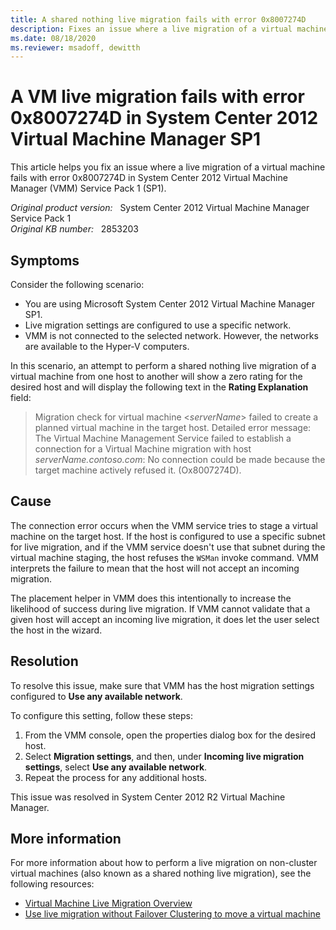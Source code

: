 ```yaml
---
title: A shared nothing live migration fails with error 0x8007274D
description: Fixes an issue where a live migration of a virtual machine fails with error 0x8007274D in System Center 2012 Virtual Machine Manager SP1.
ms.date: 08/18/2020
ms.reviewer: msadoff, dewitth
---
```

# A VM live migration fails with error 0x8007274D in System Center 2012 Virtual Machine Manager SP1

This article helps you fix an issue where a live migration of a virtual machine fails with error 0x8007274D in System Center 2012 Virtual Machine Manager (VMM) Service Pack 1 (SP1).

_Original product version:_ &nbsp; System Center 2012 Virtual Machine Manager Service Pack 1  
_Original KB number:_ &nbsp; 2853203

## Symptoms

Consider the following scenario:

- You are using Microsoft System Center 2012 Virtual Machine Manager SP1.
- Live migration settings are configured to use a specific network.
- VMM is not connected to the selected network. However, the networks are available to the Hyper-V computers.

In this scenario, an attempt to perform a shared nothing live migration of a virtual machine from one host to another will show a zero rating for the desired host and will display the following text in the **Rating Explanation** field:

> Migration check for virtual machine \<*serverName*> failed to create a planned virtual machine in the target host. Detailed error message: The Virtual Machine Management Service failed to establish a connection for a Virtual Machine migration with host *serverName.contoso.com*: No connection could be made because the target machine actively refused it. (Ox8007274D).

## Cause

The connection error occurs when the VMM service tries to stage a virtual machine on the target host. If the host is configured to use a specific subnet for live migration, and if the VMM service doesn't use that subnet during the virtual machine staging, the host refuses the `WSMan` invoke command. VMM interprets the failure to mean that the host will not accept an incoming migration.

The placement helper in VMM does this intentionally to increase the likelihood of success during live migration. If VMM cannot validate that a given host will accept an incoming live migration, it does let the user select the host in the wizard.

## Resolution

To resolve this issue, make sure that VMM has the host migration settings configured to **Use any available network**.

To configure this setting, follow these steps:

1. From the VMM console, open the properties dialog box for the desired host.
2. Select **Migration settings**, and then, under **Incoming live migration settings**, select **Use any available network**.
3. Repeat the process for any additional hosts.  

This issue was resolved in System Center 2012 R2 Virtual Machine Manager.

## More information

For more information about how to perform a live migration on non-cluster virtual machines (also known as a shared nothing live migration), see the following resources:

- [Virtual Machine Live Migration Overview](/previous-versions/windows/it-pro/windows-server-2012-R2-and-2012/hh831435(v=ws.11)?redirectedfrom=MSDN)
- [Use live migration without Failover Clustering to move a virtual machine](/windows-server/virtualization/hyper-v/manage/Use-live-migration-without-Failover-Clustering-to-move-a-virtual-machine)
